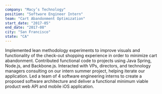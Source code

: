 ```yaml
---
company: "Macy’s Technology"
position: "Software Engineer Intern"
team: "Cart Abandonment Optimization"
start_date: "2017-05"
end_date: "2017-08"
city: "San Francisco"
state: "CA"
---
```

Implemented lean methodology experiments to improve visuals and functionality of the check-out shopping experience in order to minimize cart abandonment.
Contributed functional code to projects using Java Spring, Node.js, and Backbone.js.
Interacted with VPs, directors, and technology managers consulting on our intern summer project, helping iterate our application.
Led a team of 4 software engineering interns to create a proposed software architecture and deliver a functional minimum viable product web API and mobile iOS application.